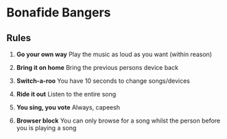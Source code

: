 # Bonafide Bangers

## Rules

1. **Go your own way** Play the music as loud as you want (within reason)

2. **Bring it on home** Bring the previous persons device back

3. **Switch-a-roo** You have 10 seconds to change songs/devices

4. **Ride it out** Listen to the entire song

5. **You sing, you vote** Always, capeesh

6. **Browser block** You can only browse for a song whilst the person before you is playing a song